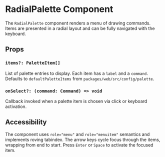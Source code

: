 # RadialPalette Component

The `RadialPalette` component renders a menu of drawing commands. Items are presented in a radial layout and can be fully navigated with the keyboard.

## Props

### `items?: PaletteItem[]`
List of palette entries to display. Each item has a `label` and a `command`. Defaults to `defaultPaletteItems` from `packages/web/src/config/palette`.

### `onSelect?: (command: Command) => void`
Callback invoked when a palette item is chosen via click or keyboard activation.

## Accessibility

The component uses `role="menu"` and `role="menuitem"` semantics and implements roving tabindex. The arrow keys cycle focus through the items, wrapping from end to start. Press `Enter` or `Space` to activate the focused item.

